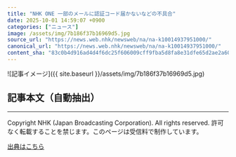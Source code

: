 ```yaml
---
title: "NHK ONE 一部のメールに認証コード届かないなどの不具合"
date: 2025-10-01 14:59:07 +0900
categories: ["ニュース"]
image: /assets/img/7b186f37b16969d5.jpg
source_url: "https://news.web.nhk/newsweb/na/na-k10014937951000/"
canonical_url: "https://news.web.nhk/newsweb/na/na-k10014937951000/"
content_sha: "83c0b4d916ad4d4f6dc25f606009cff9fba5d8fa8e31dfe65d2ae2a60fc873a8"
---
```


![記事イメージ]({{ site.baseurl }}/assets/img/7b186f37b16969d5.jpg)

## 記事本文（自動抽出）
<div><div class="_13tndsj2"><nav aria-label="フッターサイトナビゲーション" class="_13tndsj4"></nav><hr class="esl7kn2s esl7kn1l esl7kn1n _14xli2ae"><p class="esl7kn2s esl7kn1m esl7kn1o _1yvk0f68 _1lugom81">Copyright NHK (Japan Broadcasting Corporation). All rights reserved. 許可なく転載することを禁じます。このページは受信料で制作しています。</p></div></div>

[出典はこちら](https://news.web.nhk/newsweb/na/na-k10014937951000/)
